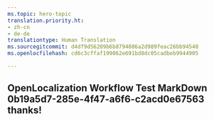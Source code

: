 ```yaml
---
ms.topic: hero-topic
translation.priority.ht:
- zh-cn
- de-de
translationtype: Human Translation
ms.sourcegitcommit: d4df9d56209b6b8794886a2d989feac26bb94540
ms.openlocfilehash: cd6c3cffaf199062e691bd8dc05cadbeb9944905

---
```

## OpenLocalization Workflow Test MarkDown 0b19a5d7-285e-4f47-a6f6-c2acd0e67563 thanks!



<!--HONumber=Aug16_HO3-->


